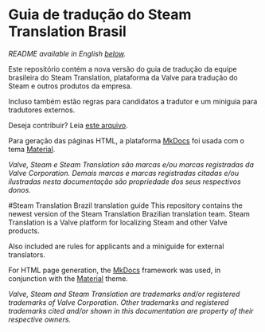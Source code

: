 # Guia de tradução do Steam Translation Brasil
_README available in English [below](#steam-translation-brazil-translation-guide)._

Este repositório contém a nova versão do guia de tradução da equipe brasileira do
Steam Translation, plataforma da Valve para tradução do Steam e outros produtos da empresa.

Incluso também estão regras para candidatos a tradutor e um miniguia para tradutores externos.

Deseja contribuir? Leia [este arquivo](CONTRIBUTING.md).

Para geração das páginas HTML, a plataforma [MkDocs](https://www.mkdocs.org/)
foi usada com o tema [Material](https://squidfunk.github.io/mkdocs-material/).

_Valve, Steam e Steam Translation são marcas e/ou marcas registradas da Valve Corporation.
Demais marcas e marcas registradas citadas e/ou ilustradas nesta documentação são propriedade
dos seus respectivos donos._

#Steam Translation Brazil translation guide
This repository contains the newest version of the Steam Translation Brazilian translation team.
Steam Translation is a Valve platform for localizing Steam and other Valve products.

Also included are rules for applicants and a miniguide for external translators.

For HTML page generation, the [MkDocs](https://www.mkdocs.org/) framework was used,
in conjunction with the [Material](https://squidfunk.github.io/mkdocs-material/) theme.

_Valve, Steam and Steam Translation are trademarks and/or registered trademarks of Valve Corporation.
Other trademarks and registered trademarks cited and/or shown in this documentation are property
of their respective owners._
